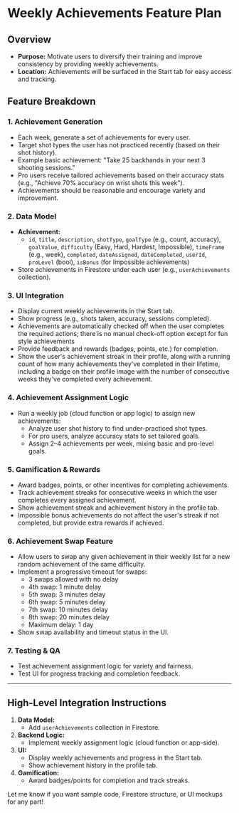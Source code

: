 # Weekly Achievements Feature Plan

## Overview

- **Purpose:** Motivate users to diversify their training and improve consistency by providing weekly achievements.
- **Location:** Achievements will be surfaced in the Start tab for easy access and tracking.

## Feature Breakdown

### 1. Achievement Generation

- Each week, generate a set of achievements for every user.
- Target shot types the user has not practiced recently (based on their shot history).
- Example basic achievement: "Take 25 backhands in your next 3 shooting sessions."
- Pro users receive tailored achievements based on their accuracy stats (e.g., "Achieve 70% accuracy on wrist shots this week").
- Achievements should be reasonable and encourage variety and improvement.

### 2. Data Model

- **Achievement:**
  - `id`, `title`, `description`, `shotType`, `goalType` (e.g., count, accuracy), `goalValue`, `difficulty` (Easy, Hard, Hardest, Impossible), `timeFrame` (e.g., week), `completed`, `dateAssigned`, `dateCompleted`, `userId`, `proLevel` (bool), `isBonus` (for Impossible achievements)
- Store achievements in Firestore under each user (e.g., `userAchievements` collection).

### 3. UI Integration

- Display current weekly achievements in the Start tab.
- Show progress (e.g., shots taken, accuracy, sessions completed).
- Achievements are automatically checked off when the user completes the required actions; there is no manual check-off option except for fun style achievements
- Provide feedback and rewards (badges, points, etc.) for completion.
- Show the user's achievement streak in their profile, along with a running count of how many achievements they've completed in their lifetime, including a badge on their profile image with the number of consecutive weeks they've completed every achievement.

### 4. Achievement Assignment Logic

- Run a weekly job (cloud function or app logic) to assign new achievements:
  - Analyze user shot history to find under-practiced shot types.
  - For pro users, analyze accuracy stats to set tailored goals.
  - Assign 2–4 achievements per week, mixing basic and pro-level goals.

### 5. Gamification & Rewards

- Award badges, points, or other incentives for completing achievements.
- Track achievement streaks for consecutive weeks in which the user completes every assigned achievement.
- Show achievement streak and achievement history in the profile tab.
- Impossible bonus achievements do not affect the user's streak if not completed, but provide extra rewards if achieved.

### 6. Achievement Swap Feature

- Allow users to swap any given achievement in their weekly list for a new random achievement of the same difficulty.
- Implement a progressive timeout for swaps:
  - 3 swaps allowed with no delay
  - 4th swap: 1 minute delay
  - 5th swap: 3 minutes delay
  - 6th swap: 5 minutes delay
  - 7th swap: 10 minutes delay
  - 8th swap: 20 minutes delay
  - Maximum delay: 1 day
- Show swap availability and timeout status in the UI.

### 7. Testing & QA

- Test achievement assignment logic for variety and fairness.
- Test UI for progress tracking and completion feedback.

---

## High-Level Integration Instructions

1. **Data Model:**
   - Add `userAchievements` collection in Firestore.
2. **Backend Logic:**
   - Implement weekly assignment logic (cloud function or app-side).
3. **UI:**
   - Display weekly achievements and progress in the Start tab.
   - Show achievement history in the profile tab.
4. **Gamification:**
   - Award badges/points for completion and track streaks.

Let me know if you want sample code, Firestore structure, or UI mockups for any part!
